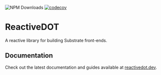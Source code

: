 ![NPM Downloads](https://img.shields.io/npm/dw/%40reactive-dot%2Fcore)
[![codecov](https://codecov.io/gh/buffed-labs/reactive-dot/graph/badge.svg?token=Q97JBVAD19)](https://codecov.io/gh/buffed-labs/reactive-dot)

# ReactiveDOT

A reactive library for building Substrate front-ends.

## Documentation

Check out the latest documentation and guides available at [reactivedot.dev](https://reactivedot.dev/).
